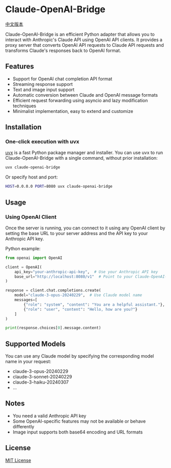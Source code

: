 # Claude-OpenAI-Bridge

[中文版本](README_zh.md)

Claude-OpenAI-Bridge is an efficient Python adapter that allows you to interact with Anthropic's Claude API using OpenAI API clients. It provides a proxy server that converts OpenAI API requests to Claude API requests and transforms Claude's responses back to OpenAI format.

## Features

- Support for OpenAI chat completion API format
- Streaming response support
- Text and image input support
- Automatic conversion between Claude and OpenAI message formats
- Efficient request forwarding using asyncio and lazy modification techniques
- Minimalist implementation, easy to extend and customize

## Installation

### One-click execution with uvx

[uvx](https://github.com/astral-sh/uv) is a fast Python package manager and installer. You can use uvx to run Claude-OpenAI-Bridge with a single command, without prior installation:

```bash
uvx claude-openai-bridge
```

Or specify host and port:

```bash
HOST=0.0.0.0 PORT=8080 uvx claude-openai-bridge
```

## Usage

### Using OpenAI Client

Once the server is running, you can connect to it using any OpenAI client by setting the base URL to your server address and the API key to your Anthropic API key.

Python example:

```python
from openai import OpenAI

client = OpenAI(
    api_key="your-anthropic-api-key",  # Use your Anthropic API key
    base_url="http://localhost:8080/v1"  # Point to your Claude-OpenAI-Bridge server
)

response = client.chat.completions.create(
    model="claude-3-opus-20240229",  # Use Claude model name
    messages=[
        {"role": "system", "content": "You are a helpful assistant."},
        {"role": "user", "content": "Hello, how are you?"}
    ]
)

print(response.choices[0].message.content)
```

## Supported Models

You can use any Claude model by specifying the corresponding model name in your request:

- claude-3-opus-20240229
- claude-3-sonnet-20240229
- claude-3-haiku-20240307
- ...

## Notes

- You need a valid Anthropic API key
- Some OpenAI-specific features may not be available or behave differently
- Image input supports both base64 encoding and URL formats

## License

[MIT License](LICENSE)
